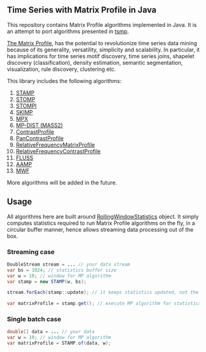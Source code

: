 ## Time Series with Matrix Profile in Java

This repository contains Matrix Profile algorithms implemented in Java.
It is an attempt to port algorithms presented
in [tsmp](https://github.com/matrix-profile-foundation/tsmp).

[The Matrix Profile](https://www.cs.ucr.edu/~eamonn/MatrixProfile.html), has the potential to
revolutionize time series data mining because of its generality,
versatility, simplicity and scalability.
In particular, it has implications for time series motif discovery, time series joins, shapelet
discovery (classification), density estimation, semantic segmentation, visualization, rule
discovery, clustering etc.

This library includes the following algorithms:

1. [STAMP](/src/main/java/com/github/eugene/kamenev/tsmp4j/algo/mp/stamp/STAMP.java)
2. [STOMP](/src/main/java/com/github/eugene/kamenev/tsmp4j/algo/mp/stomp/STOMP.java)
3. [STOMPI](/src/main/java/com/github/eugene/kamenev/tsmp4j/algo/mp/stompi/STOMPI.java)
4. [SKIMP](/src/main/java/com/github/eugene/kamenev/tsmp4j/algo/pmp/SKIMP.java)
5. [MPX](/src/main/java/com/github/eugene/kamenev/tsmp4j/algo/mp/mpx/MPX.java)
6. [MP-DIST (MASS2)](/src/main/java/com/github/eugene/kamenev/tsmp4j/algo/mp/mass/MASS2.java)
7. [ContrastProfile](/src/main/java/com/github/eugene/kamenev/tsmp4j/algo/cp/ContrastProfileAlgorithm.java)
8. [PanContrastProfile](/src/main/java/com/github/eugene/kamenev/tsmp4j/algo/cp/PanContrastProfileAlgorithm.java)
9. [RelativeFrequencyMatrixProfile](/src/main/java/com/github/eugene/kamenev/tsmp4j/algo/cp/RelativeFrequencyMatrixProfileAlgorithm.java)
10. [RelativeFrequencyContrastProfile](/src/main/java/com/github/eugene/kamenev/tsmp4j/algo/cp/RelativeFrequencyContrastProfileAlgorithm.java)
11. [FLUSS](/src/main/java/com/github/eugene/kamenev/tsmp4j/algo/fluss/FLUSS.java)
12. [AAMP](/src/main/java/com/github/eugene/kamenev/tsmp4j/algo/mp/aamp/AAMP.java)
13. [MWF](/src/main/java/com/github/eugene/kamenev/tsmp4j/algo/windowfinder/MWF.java)

More algorithms will be added in the future.

## Usage
All algorithms here are built around [RollingWindowStatistics](/src/main/java/com/github/eugene/kamenev/tsmp4j/stats/RollingWindowStatistics.java) object. 
It simply computes statistics required to run Matrix Profile algorithms on the fly, in a circular buffer manner, hence allows streaming data processing out of the box.

### Streaming case
```java
DoubleStream stream = ... // your data stream
var bs = 1024; // statistics buffer size
var w = 10; // window for MP algorithm
var stamp = new STAMP(w, bs);

stream.forEach(stamp::update); // it keeps statistics updated, not the matrix profile

var matrixProfile = stamp.get(); // execute MP algorithm for statistics collected
```

### Single batch case
```java
double[] data = ... // your data
var w = 10; // window for MP algorithm    
var matrixProfile = STAMP.of(data, w);

```
